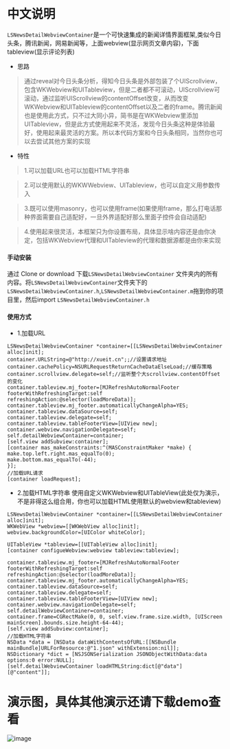 # 中文说明
`LSNewsDetailWebviewContainer`是一个可快速集成的新闻详情界面框架,类似今日头条，腾讯新闻，网易新闻等，上面webview(显示网页文章内容)，下面tableview(显示评论列表)
- 思路
> 通过reveal对今日头条分析，得知今日头条是外部包装了个UIScrollview，包含WKWebview和UITableview，但是二者都不可滚动，UIScrollview可滚动，通过监听UIScrollview的contentOffset改变，从而改变WKWebview和UITableview的contentOffset以及二者的frame。腾讯新闻也是使用此方式，只不过大同小异，简书是在WKWebview里添加UITableview，但是此方式使用起来不灵活，发现今日头条这种是体验最好，使用起来最灵活的方案。所以本代码方案和今日头条相同，当然你也可以去尝试其他方案的实现
- 特性
> 1.可以加载URL也可以加载HTML字符串

> 2.可以使用默认的WKWWebview、UITableview，也可以自定义用参数传入

> 3.既可以使用masonry，也可以使用frame(如果使用frame，那么打电话那种界面需要自己适配好，一旦外界适配好那么里面子控件会自动适配)

> 4.使用起来很灵活，本框架只为你设置布局，具体显示啥内容还是由你决定，包括WKWebview代理和UITableview的代理和数据源都是由你来实现
#### 手动安装
通过 Clone or download 下载`LSNewsDetailWebviewContainer` 文件夹内的所有内容。将`LSNewsDetailWebviewContainer`文件夹下的`LSNewsDetailWebviewContainer.h`,`LSNewsDetailWebviewContainer.m`拖到你的项目里，然后import `LSNewsDetailWebviewContainer.h`
#### 使用方式
- 1.加载URL
```
LSNewsDetailWebviewContainer *container=[[LSNewsDetailWebviewContainer alloc]init];
container.URLString=@"http://xueit.cn";;//设置请求地址
container.cachePolicy=NSURLRequestReturnCacheDataElseLoad;//缓存策略
container.scrollview.delegate=self;//监听整个大scrollview.contentOffset的变化
container.tableview.mj_footer=[MJRefreshAutoNormalFooter footerWithRefreshingTarget:self refreshingAction:@selector(loadMoreData)];
container.tableview.mj_footer.automaticallyChangeAlpha=YES;
container.tableview.dataSource=self;
container.tableview.delegate=self;
container.tableview.tableFooterView=[UIView new];
container.webview.navigationDelegate=self;
self.detailWebviewContainer=container;
[self.view addSubview:container];
[container mas_makeConstraints:^(MASConstraintMaker *make) {
make.top.left.right.mas_equalTo(0);
make.bottom.mas_equalTo(-44);
}];
//加载URL请求
[container loadRequest];
```
- 2.加载HTML字符串 使用自定义WKWebview和UITableView(此处仅为演示，不是非得这么组合用，你也可以加载HTML使用默认的webview和tableview)
```
LSNewsDetailWebviewContainer *container=[[LSNewsDetailWebviewContainer alloc]init];
WKWebView *webview=[[WKWebView alloc]init];
webview.backgroundColor=[UIColor whiteColor];

UITableView *tableview=[[UITableView alloc]init];
[container configueWebview:webview tableview:tableview];

container.tableview.mj_footer=[MJRefreshAutoNormalFooter footerWithRefreshingTarget:self refreshingAction:@selector(loadMoreData)];
container.tableview.mj_footer.automaticallyChangeAlpha=YES;
container.tableview.dataSource=self;
container.tableview.delegate=self;
container.tableview.tableFooterView=[UIView new];
container.webview.navigationDelegate=self;
self.detailWebviewContainer=container;
container.frame=CGRectMake(0, 0, self.view.frame.size.width, [UIScreen mainScreen].bounds.size.height-64-44);
[self.view addSubview:container];
//加载HTML字符串
NSData *data = [NSData dataWithContentsOfURL:[[NSBundle mainBundle]URLForResource:@"1.json" withExtension:nil]];
NSDictionary *dict = [NSJSONSerialization JSONObjectWithData:data options:0 error:NULL];
[self.detailWebviewContainer loadHTMLString:dict[@"data"][@"content"]];
```
# 演示图，具体其他演示还请下载demo查看
![image](https://github.com/lsmakethebest/LSNewsDetailWebviewContainer/blob/master//demo.gif)
